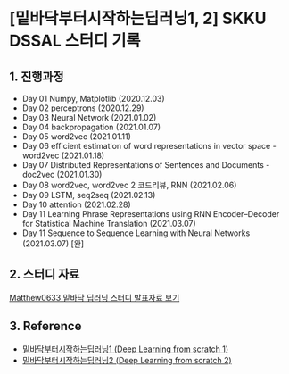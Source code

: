 # <br/> [밑바닥부터시작하는딥러닝1, 2] SKKU DSSAL 스터디 기록

## 1. 진행과정
- Day 01 Numpy, Matplotlib (2020.12.03)
- Day 02 perceptrons (2020.12.29)
- Day 03 Neural Network (2021.01.02)
- Day 04 backpropagation (2021.01.07)
- Day 05 word2vec (2021.01.11)
- Day 06 efficient estimation of word representations in vector space - word2vec (2021.01.18)
- Day 07 Distributed Representations of Sentences and Documents - doc2vec (2021.01.30)
- Day 08 word2vec, word2vec 2 코드리뷰, RNN (2021.02.06)
- Day 09 LSTM, seq2seq (2021.02.13)
- Day 10 attention (2021.02.28) 
- Day 11 Learning Phrase Representations using RNN Encoder–Decoder for Statistical Machine Translation (2021.03.07)
- Day 11 Sequence to Sequence Learning with Neural Networks (2021.03.07) [완]

## 2. 스터디 자료
[Matthew0633 밑바닥 딥러닝 스터디 발표자료 보기](https://matthew0633.tistory.com/)

## 3. Reference
- [밑바닥부터시작하는딥러닝1 (Deep Learning from scratch 1)](http://www.yes24.com/Product/Goods/35519439)
- [밑바닥부터시작하는딥러닝2 (Deep Learning from scratch 2)](http://www.yes24.com/Product/Goods/74222453)
